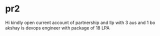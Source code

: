 # pr2
Hi kindly open current account of partnership and llp with 3 aus and 1 bo
akshay is devops engineer with package of 18 LPA